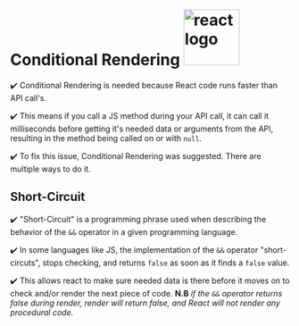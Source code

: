 # Conditional Rendering <img src="https://daqxzxzy8xq3u.cloudfront.net/wp-content/uploads/2019/06/29192442/react-conditional-types-1024x768.jpg" alt="react logo" width="100"/>
:heavy_check_mark: Conditional Rendering is needed because React code runs faster than API call's.

:heavy_check_mark: This means if you call a JS method during your API call, it can call it milliseconds before getting it's needed data or arguments from 
		   the API, resulting in the method being called on or with ```null```.

:heavy_check_mark: To fix this issue, Conditional Rendering was suggested. There are multiple ways to do it.

## Short-Circuit
:heavy_check_mark: "Short-Circuit" is a programming phrase used when describing the behavior of the ```&&``` operator in a given
  		   programming language.

:heavy_check_mark: In some languages like JS, the implementation of the ```&&``` operator "short-circuts", stops checking, 
   		   and returns ```false``` as soon as it finds a ```false``` value.

:heavy_check_mark: This allows react to make sure needed data is there before it moves on to check and/or render the next piece of code. **N.B** *if the ```&&``` operator returns false during render, render will return false, and
		   React will not render any procedural code.*

